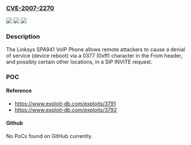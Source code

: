 ### [CVE-2007-2270](https://cve.mitre.org/cgi-bin/cvename.cgi?name=CVE-2007-2270)
![](https://img.shields.io/static/v1?label=Product&message=n%2Fa&color=blue)
![](https://img.shields.io/static/v1?label=Version&message=n%2Fa&color=blue)
![](https://img.shields.io/static/v1?label=Vulnerability&message=n%2Fa&color=brighgreen)

### Description

The Linksys SPA941 VoIP Phone allows remote attackers to cause a denial of service (device reboot) via a 0377 (0xff) character in the From header, and possibly certain other locations, in a SIP INVITE request.

### POC

#### Reference
- https://www.exploit-db.com/exploits/3791
- https://www.exploit-db.com/exploits/3792

#### Github
No PoCs found on GitHub currently.

